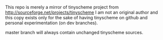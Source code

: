 This repo is merely a mirror of tinyscheme project from http://sourceforge.net/projects/tinyscheme
I am not an original author and this copy exists only for the sake of having tinyscheme on github and personal experimentation (on dev branches).

master branch will always contain unchanged tinyscheme sources.


